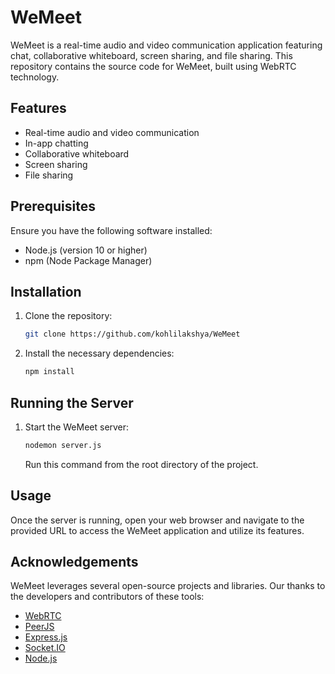 # WeMeet

WeMeet is a real-time audio and video communication application featuring chat, collaborative whiteboard, screen sharing, and file sharing. This repository contains the source code for WeMeet, built using WebRTC technology.

## Features

- Real-time audio and video communication
- In-app chatting
- Collaborative whiteboard
- Screen sharing
- File sharing

## Prerequisites

Ensure you have the following software installed:

- Node.js (version 10 or higher)
- npm (Node Package Manager)

## Installation

1. Clone the repository:

    ```bash
    git clone https://github.com/kohlilakshya/WeMeet
    ```

2. Install the necessary dependencies:

    ```bash
    npm install
    ```

## Running the Server

1. Start the WeMeet server:

    ```bash
    nodemon server.js
    ```

   Run this command from the root directory of the project.

## Usage

Once the server is running, open your web browser and navigate to the provided URL to access the WeMeet application and utilize its features.


## Acknowledgements

WeMeet leverages several open-source projects and libraries. Our thanks to the developers and contributors of these tools:

- [WebRTC](https://webrtc.org/)
- [PeerJS](https://peerjs.com/)
- [Express.js](https://expressjs.com/)
- [Socket.IO](https://socket.io/)
- [Node.js](https://nodejs.org/)